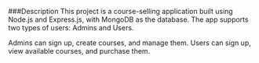 ###Description
This project is a course-selling application built using Node.js and Express.js, with MongoDB as the database. The app supports two types of users: Admins and Users.

Admins can sign up, create courses, and manage them.
Users can sign up, view available courses, and purchase them.
